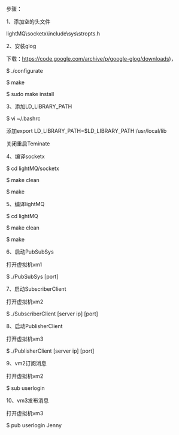 步骤：

1、添加空的头文件

lightMQ\socketx\include\sys\stropts.h

2、安装glog

下载：https://code.google.com/archive/p/google-glog/downloads)，

$ ./configurate

$ make

$ sudo make install

3、添加LD_LIBRARY_PATH

$ vi ~/.bashrc

添加export LD_LIBRARY_PATH=$LD_LIBRARY_PATH:/usr/local/lib

关闭重启Teminate

4、编译socketx

$ cd lightMQ/socketx

$ make clean

$ make

5、编译lightMQ

$ cd lightMQ

$ make clean

$ make

6、启动PubSubSys

打开虚拟机vm1

$ ./PubSubSys [port]

7、启动SubscriberClient

打开虚拟机vm2

$ ./SubscriberClient [server ip] [port]

8、启动PublisherClient

打开虚拟机vm3

$ ./PublisherClient [server ip] [port]

9、vm2订阅消息

打开虚拟机vm2

$ sub userlogin

10、vm3发布消息

打开虚拟机vm3

$ pub userlogin Jenny